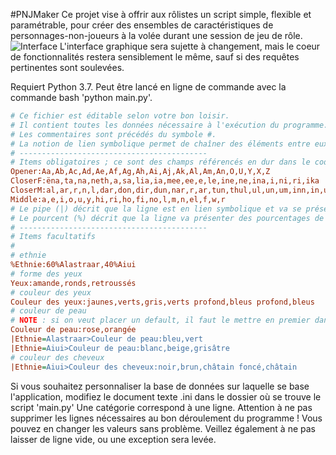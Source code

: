 #PNJMaker
Ce projet vise à offrir aux rôlistes un script simple, flexible et paramétrable, pour créer des ensembles de caractéristiques de personnages-non-joueurs à la volée durant une session de jeu de rôle.
![Interface](https://media.discordapp.net/attachments/555328372213809153/909890438561951774/unknown.png)
L'interface graphique sera sujette à changement, mais le coeur de fonctionnalités restera sensiblement le même, sauf si des requêtes pertinentes sont soulevées.

Requiert Python 3.7. Peut être lancé en ligne de commande avec la commande bash 'python main.py'.

```ini
# Ce fichier est éditable selon votre bon loisir.
# Il contient toutes les données nécessaire à l'exécution du programme.
# Les commentaires sont précédés du symbole #.
# La notion de lien symbolique permet de chaîner des éléments entre eux.
# ------------------------------------------
# Items obligatoires ; ce sont des champs référencés en dur dans le code.
Opener:Aa,Ab,Ac,Ad,Ae,Af,Ag,Ah,Ai,Aj,Ak,Al,Am,An,O,U,Y,X,Z
CloserF:ëna,ta,na,neth,a,sa,lia,ia,mee,ee,e,le,ine,ne,ina,i,ni,ri,ika
CloserM:al,ar,r,n,l,dar,don,dir,dun,nar,r,ar,tun,thul,ul,un,um,inn,in,ur,ish,esh
Middle:a,e,i,o,u,y,hi,ri,ho,fi,no,l,m,n,el,f,w,r
# Le pipe (|) décrit que la ligne est en lien symbolique et va se présenter comme telle : |Champ=Valeur>Sous-champ:val1,val2,val3 ...
# Le pourcent (%) décrit que la ligne va présenter des pourcentages de chance d'apparition. La somme sur une lige doit faire 100.
# ------------------------------------------
# Items facultatifs
#
# ethnie
%Ethnie:60%Alastraar,40%Aiui
# forme des yeux
Yeux:amande,ronds,retroussés
# couleur des yeux
Couleur des yeux:jaunes,verts,gris,verts profond,bleus profond,bleus
# couleur de peau
# NOTE : si on veut placer un default, il faut le mettre en premier dans la liste
Couleur de peau:rose,orangée
|Ethnie=Alastraar>Couleur de peau:bleu,vert
|Ethnie=Aiui>Couleur de peau:blanc,beige,grisâtre
# couleur des cheveux
|Ethnie=Aiui>Couleur des cheveux:noir,brun,châtain foncé,châtain
```
Si vous souhaitez personnaliser la base de données sur laquelle se base l'application, modifiez le document texte .ini dans le dossier où se trouve le script 'main.py'
Une catégorie correspond à une ligne. Attention à ne pas supprimer les lignes nécessaires au bon déroulement du programme ! Vous pouvez en changer les valeurs sans problème.
Veillez également à ne pas laisser de ligne vide, ou une exception sera levée.
